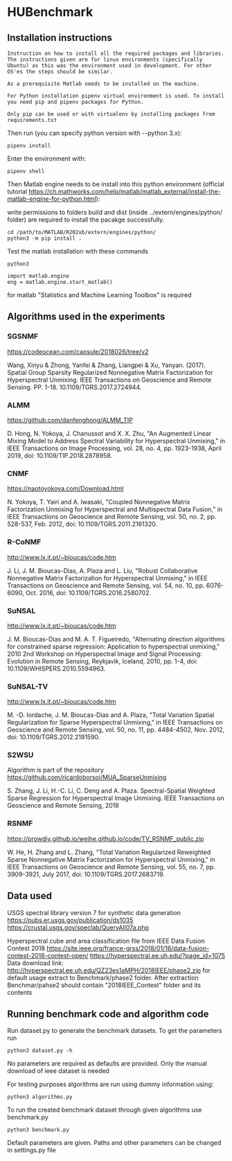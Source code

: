 # HUBenchmark

## Installation instructions

`Instruction on how to install all the required packages and libraries. The instructions given are for linux environments (specifically Ubuntu) as this was the environment used in development. For other OS'es the steps should be similar.`

`As a prerequisite Matlab needs to be installed on the machine.` 

`For Python installation pipenv virtual environment is used. To install you need pip and pipenv packages for Python.`

`Only pip can be used or with virtualenv by installing packages from requirements.txt`

Then run (you can specify python version with --python 3.x):

```properties
pipenv install
```

Enter the environment with:

```properties
pipenv shell
```

Then Matlab engine needs to be install into this python environment
(official tutorial https://ch.mathworks.com/help/matlab/matlab_external/install-the-matlab-engine-for-python.html):

write permissions to folders build and dist (inside ../extern/engines/python/ folder) are required to install the pacakge successfully.

```properties
cd /path/to/MATLAB/R202xb/extern/engines/python/
python3 -m pip install .
```

Test the matlab installation with these commands

```properties
python3

import matlab.engine
eng = matlab.engine.start_matlab()
```

for matlab "Statistics and Machine Learning Toolbox" is required

## Algorithms used in the experiments

### SGSNMF
https://codeocean.com/capsule/2018026/tree/v2

Wang, Xinyu & Zhong, Yanfei & Zhang, Liangpei & Xu, Yanyan. (2017). Spatial Group Sparsity Regularized Nonnegative Matrix Factorization for Hyperspectral Unmixing. IEEE Transactions on Geoscience and Remote Sensing. PP. 1-18. 10.1109/TGRS.2017.2724944. 

### ALMM

https://github.com/danfenghong/ALMM_TIP

D. Hong, N. Yokoya, J. Chanussot and X. X. Zhu, "An Augmented Linear Mixing Model to Address Spectral Variability for Hyperspectral Unmixing," in IEEE Transactions on Image Processing, vol. 28, no. 4, pp. 1923-1938, April 2019, doi: 10.1109/TIP.2018.2878958.


### CNMF

https://naotoyokoya.com/Download.html

N. Yokoya, T. Yairi and A. Iwasaki, "Coupled Nonnegative Matrix Factorization Unmixing for Hyperspectral and Multispectral Data Fusion," in IEEE Transactions on Geoscience and Remote Sensing, vol. 50, no. 2, pp. 528-537, Feb. 2012, doi: 10.1109/TGRS.2011.2161320.

### R-CoNMF

http://www.lx.it.pt/~bioucas/code.htm

J. Li, J. M. Bioucas-Dias, A. Plaza and L. Liu, "Robust Collaborative Nonnegative Matrix Factorization for Hyperspectral Unmixing," in IEEE Transactions on Geoscience and Remote Sensing, vol. 54, no. 10, pp. 6076-6090, Oct. 2016, doi: 10.1109/TGRS.2016.2580702.

### SuNSAL

http://www.lx.it.pt/~bioucas/code.htm

J. M. Bioucas-Dias and M. A. T. Figueiredo, "Alternating direction algorithms for constrained sparse regression: Application to hyperspectral unmixing," 2010 2nd Workshop on Hyperspectral Image and Signal Processing: Evolution in Remote Sensing, Reykjavik, Iceland, 2010, pp. 1-4, doi: 10.1109/WHISPERS.2010.5594963.

### SuNSAL-TV

http://www.lx.it.pt/~bioucas/code.htm

M. -D. Iordache, J. M. Bioucas-Dias and A. Plaza, "Total Variation Spatial Regularization for Sparse Hyperspectral Unmixing," in IEEE Transactions on Geoscience and Remote Sensing, vol. 50, no. 11, pp. 4484-4502, Nov. 2012, doi: 10.1109/TGRS.2012.2191590.

### S2WSU

Algorithm is part of the repository https://github.com/ricardoborsoi/MUA_SparseUnmixing

 S. Zhang, J. Li, H.-C. Li, C. Deng and A. Plaza. Spectral-Spatial Weighted Sparse Regression for Hyperspectral Image Unmixing. IEEE Transactions on Geoscience and Remote Sensing, 2018


### RSNMF

https://prowdiy.github.io/weihe.github.io/code/TV_RSNMF_public.zip

W. He, H. Zhang and L. Zhang, "Total Variation Regularized Reweighted Sparse Nonnegative Matrix Factorization for Hyperspectral Unmixing," in IEEE Transactions on Geoscience and Remote Sensing, vol. 55, no. 7, pp. 3909-3921, July 2017, doi: 10.1109/TGRS.2017.2683719.


## Data used

USGS spectral library version 7 for synthetic data generation
https://pubs.er.usgs.gov/publication/ds1035 
https://crustal.usgs.gov/speclab/QueryAll07a.php


Hyperspectral cube and area classification file from IEEE Data Fusion Contest 2018
https://site.ieee.org/france-grss/2018/01/16/data-fusion-contest-2018-contest-open/
https://hyperspectral.ee.uh.edu/?page_id=1075
Data download link: http://hyperspectral.ee.uh.edu/QZ23es1aMPH/2018IEEE/phase2.zip
for default usage extract to Benchmark/phase2 folder. After extraction Benchmar/pahse2 should contain "2018IEEE_Contest" folder and its contents


## Running benchmark code and algorithm code

Run dataset.py to generate the benchmark datasets. 
To get the parameters run 
```
python3 dataset.py -h
```
No parameters are required as defaults are provided. Only the manual download of ieee dataset is needed


For testing purposes algorithms are run using dummy information using:
```
python3 algorithms.py 
```

To run the created benchmark dataset through given algorithms use benchmark.py

```
python3 benchmark.py 
```

Default parameters are given. Paths and other parameters can be changed in settings.py file
